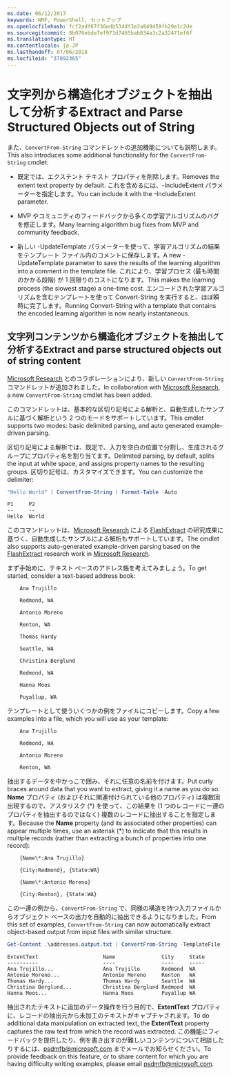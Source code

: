 ```yaml
---
ms.date: 06/12/2017
keywords: WMF, PowerShell, セットアップ
ms.openlocfilehash: fcf2adf67f36edb534df3e2a849459fb20e1c2de
ms.sourcegitcommit: 8b076ebde7ef971d7465bab834a3c2a32471ef6f
ms.translationtype: HT
ms.contentlocale: ja-JP
ms.lasthandoff: 07/06/2018
ms.locfileid: "37892365"
---
```

# <a name="extract-and-parse-structured-objects-out-of-string"></a><span data-ttu-id="fd3d5-102">文字列から構造化オブジェクトを抽出して分析する</span><span class="sxs-lookup"><span data-stu-id="fd3d5-102">Extract and Parse Structured Objects out of String</span></span>

<span data-ttu-id="fd3d5-103">また、`ConvertFrom-String` コマンドレットの追加機能についても説明します。</span><span class="sxs-lookup"><span data-stu-id="fd3d5-103">This also introduces some additional functionality for the `ConvertFrom-String` cmdlet:</span></span>

- <span data-ttu-id="fd3d5-104">既定では、エクステント テキスト プロパティを削除します。</span><span class="sxs-lookup"><span data-stu-id="fd3d5-104">Removes the extent text property by default.</span></span> <span data-ttu-id="fd3d5-105">これを含めるには、-IncludeExtent パラメーターを指定します。</span><span class="sxs-lookup"><span data-stu-id="fd3d5-105">You can include it with the -IncludeExtent parameter.</span></span>

- <span data-ttu-id="fd3d5-106">MVP やコミュニティのフィードバックから多くの学習アルゴリズムのバグを修正します。</span><span class="sxs-lookup"><span data-stu-id="fd3d5-106">Many learning algorithm bug fixes from MVP and community feedback.</span></span>

- <span data-ttu-id="fd3d5-107">新しい -UpdateTemplate パラメーターを使って、学習アルゴリズムの結果をテンプレート ファイル内のコメントに保存します。</span><span class="sxs-lookup"><span data-stu-id="fd3d5-107">A new -UpdateTemplate parameter to save the results of the learning algorithm into a comment in the template file.</span></span> <span data-ttu-id="fd3d5-108">これにより、学習プロセス (最も時間のかかる段階) が 1 回限りのコストになります。</span><span class="sxs-lookup"><span data-stu-id="fd3d5-108">This makes the learning process (the slowest stage) a one-time cost.</span></span> <span data-ttu-id="fd3d5-109">エンコードされた学習アルゴリズムを含むテンプレートを使って Convert-String を実行すると、ほぼ瞬時に完了します。</span><span class="sxs-lookup"><span data-stu-id="fd3d5-109">Running Convert-String with a template that contains the encoded learning algorithm is now nearly instantaneous.</span></span>

## <a name="extract-and-parse-structured-objects-out-of-string-content"></a><span data-ttu-id="fd3d5-110">文字列コンテンツから構造化オブジェクトを抽出して分析する</span><span class="sxs-lookup"><span data-stu-id="fd3d5-110">Extract and parse structured objects out of string content</span></span>

<span data-ttu-id="fd3d5-111">[Microsoft Research](https://www.microsoft.com/en-us/research/?from=http%3A%2F%2Fresearch.microsoft.com%2F) とのコラボレーションにより、新しい `ConvertFrom-String` コマンドレットが追加されました。</span><span class="sxs-lookup"><span data-stu-id="fd3d5-111">In collaboration with [Microsoft Research](https://www.microsoft.com/en-us/research/?from=http%3A%2F%2Fresearch.microsoft.com%2F), a new `ConvertFrom-String` cmdlet has been added.</span></span>

<span data-ttu-id="fd3d5-112">このコマンドレットは、基本的な区切り記号による解析と、自動生成したサンプルに基づく解析という 2 つのモードをサポートしています。</span><span class="sxs-lookup"><span data-stu-id="fd3d5-112">This cmdlet supports two modes: basic delimited parsing, and auto generated example-driven parsing.</span></span>

<span data-ttu-id="fd3d5-113">区切り記号による解析では、既定で、入力を空白の位置で分割し、生成されるグループにプロパティ名を割り当てます。</span><span class="sxs-lookup"><span data-stu-id="fd3d5-113">Delimited parsing, by default, splits the input at white space, and assigns property names to the resulting groups.</span></span> <span data-ttu-id="fd3d5-114">区切り記号は、カスタマイズできます。</span><span class="sxs-lookup"><span data-stu-id="fd3d5-114">You can customize the delimiter:</span></span>

```powershell
"Hello World" | ConvertFrom-String | Format-Table -Auto
```

```output
P1     P2
--     --
Hello  World
```

<span data-ttu-id="fd3d5-115">このコマンドレットは、[Microsoft Research](https://www.microsoft.com/en-us/research/?from=http%3A%2F%2Fresearch.microsoft.com%2F) による [FlashExtract](https://www.microsoft.com/en-us/research/publication/flashextract-framework-data-extraction-examples/?from=http%3A%2F%2Fresearch.microsoft.com%2Fen-us%2Fum%2Fpeople%2Fsumitg%2Fflashextract.html) の研究成果に基づく、自動生成したサンプルによる解析もサポートしています。</span><span class="sxs-lookup"><span data-stu-id="fd3d5-115">The cmdlet also supports auto-generated example-driven parsing based on the [FlashExtract](https://www.microsoft.com/en-us/research/publication/flashextract-framework-data-extraction-examples/?from=http%3A%2F%2Fresearch.microsoft.com%2Fen-us%2Fum%2Fpeople%2Fsumitg%2Fflashextract.html) research work in [Microsoft Research](https://www.microsoft.com/en-us/research/?from=http%3A%2F%2Fresearch.microsoft.com%2F).</span></span>

<span data-ttu-id="fd3d5-116">まず手始めに、テキスト ベースのアドレス帳を考えてみましょう。</span><span class="sxs-lookup"><span data-stu-id="fd3d5-116">To get started, consider a text-based address book:</span></span>

```
    Ana Trujillo

    Redmond, WA

    Antonio Moreno

    Renton, WA

    Thomas Hardy

    Seattle, WA

    Christina Berglund

    Redmond, WA

    Hanna Moos

    Puyallup, WA
```

<span data-ttu-id="fd3d5-117">テンプレートとして使ういくつかの例をファイルにコピーします。</span><span class="sxs-lookup"><span data-stu-id="fd3d5-117">Copy a few examples into a file, which you will use as your template:</span></span>

```
    Ana Trujillo

    Redmond, WA

    Antonio Moreno

    Renton, WA
```

<span data-ttu-id="fd3d5-118">抽出するデータを中かっこで囲み、それに任意の名前を付けます。</span><span class="sxs-lookup"><span data-stu-id="fd3d5-118">Put curly braces around data that you want to extract, giving it a name as you do so.</span></span> <span data-ttu-id="fd3d5-119">**Name** プロパティ (およびそれに関連付けられている他のプロパティ) は複数回出現するので、アスタリスク (\*) を使って、この結果を (1 つのレコードに一連のプロパティを抽出するのではなく) 複数のレコードに抽出することを指定します。</span><span class="sxs-lookup"><span data-stu-id="fd3d5-119">Because the **Name** property (and its associated other properties) can appear multiple times, use an asterisk (\*) to indicate that this results in multiple records (rather than extracting a bunch of properties into one record):</span></span>

```
    {Name\*:Ana Trujillo}

    {City:Redmond}, {State:WA}

    {Name\*:Antonio Moreno}

    {City:Renton}, {State:WA}
```

<span data-ttu-id="fd3d5-120">この一連の例から、`ConvertFrom-String` で、同様の構造を持つ入力ファイルからオブジェクト ベースの出力を自動的に抽出できるようになりました。</span><span class="sxs-lookup"><span data-stu-id="fd3d5-120">From this set of examples, `ConvertFrom-String` can now automatically extract object-based output from input files with similar structure.</span></span>

```powershell
Get-Content .\addresses.output.txt | ConvertFrom-String -TemplateFile .\addresses.template.txt | Format-Table -Auto
```

```output
ExtentText                     Name               City     State
----------                     ----               ----     -----
Ana Trujillo...                Ana Trujillo       Redmond  WA
Antonio Moreno...              Antonio Moreno     Renton   WA
Thomas Hardy...                Thomas Hardy       Seattle  WA
Christina Berglund...          Christina Berglund Redmond  WA
Hanna Moos...                  Hanna Moos         Puyallup WA
```

<span data-ttu-id="fd3d5-121">抽出されたテキストに追加のデータ操作を行う目的で、**ExtentText** プロパティに、レコードの抽出元から未加工のテキストがキャプチャされます。</span><span class="sxs-lookup"><span data-stu-id="fd3d5-121">To do additional data manipulation on extracted text, the **ExtentText** property captures the raw text from which the record was extracted.</span></span> <span data-ttu-id="fd3d5-122">この機能にフィードバックを提供したり、例を書き出すのが難しいコンテンツについて相談したりするには、<psdmfb@microsoft.com> までメールでお知らせください。</span><span class="sxs-lookup"><span data-stu-id="fd3d5-122">To provide feedback on this feature, or to share content for which you are having difficulty writing examples, please email <psdmfb@microsoft.com>.</span></span>